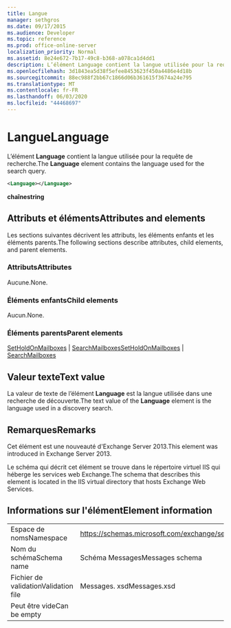 ```yaml
---
title: Langue
manager: sethgros
ms.date: 09/17/2015
ms.audience: Developer
ms.topic: reference
ms.prod: office-online-server
localization_priority: Normal
ms.assetid: 8e24e672-7b17-49c8-b368-a078ca1d4dd1
description: L’élément Language contient la langue utilisée pour la requête de recherche.
ms.openlocfilehash: 3d1843ea5d38f5efee8453623f450a4486e4d18b
ms.sourcegitcommit: 88ec988f2bb67c1866d06b361615f3674a24e795
ms.translationtype: MT
ms.contentlocale: fr-FR
ms.lasthandoff: 06/03/2020
ms.locfileid: "44468697"
---
```

# <a name="language"></a><span data-ttu-id="0afbf-103">Langue</span><span class="sxs-lookup"><span data-stu-id="0afbf-103">Language</span></span>

<span data-ttu-id="0afbf-104">L’élément **Language** contient la langue utilisée pour la requête de recherche.</span><span class="sxs-lookup"><span data-stu-id="0afbf-104">The **Language** element contains the language used for the search query.</span></span> 
  
```XML
<Language></Language>
```

 <span data-ttu-id="0afbf-105">**chaîne**</span><span class="sxs-lookup"><span data-stu-id="0afbf-105">**string**</span></span>
## <a name="attributes-and-elements"></a><span data-ttu-id="0afbf-106">Attributs et éléments</span><span class="sxs-lookup"><span data-stu-id="0afbf-106">Attributes and elements</span></span>

<span data-ttu-id="0afbf-107">Les sections suivantes décrivent les attributs, les éléments enfants et les éléments parents.</span><span class="sxs-lookup"><span data-stu-id="0afbf-107">The following sections describe attributes, child elements, and parent elements.</span></span>
  
### <a name="attributes"></a><span data-ttu-id="0afbf-108">Attributs</span><span class="sxs-lookup"><span data-stu-id="0afbf-108">Attributes</span></span>

<span data-ttu-id="0afbf-109">Aucune.</span><span class="sxs-lookup"><span data-stu-id="0afbf-109">None.</span></span>
  
### <a name="child-elements"></a><span data-ttu-id="0afbf-110">Éléments enfants</span><span class="sxs-lookup"><span data-stu-id="0afbf-110">Child elements</span></span>

<span data-ttu-id="0afbf-111">Aucun.</span><span class="sxs-lookup"><span data-stu-id="0afbf-111">None.</span></span>
  
### <a name="parent-elements"></a><span data-ttu-id="0afbf-112">Éléments parents</span><span class="sxs-lookup"><span data-stu-id="0afbf-112">Parent elements</span></span>

<span data-ttu-id="0afbf-113">[SetHoldOnMailboxes](setholdonmailboxes.md)  |  [SearchMailboxes](searchmailboxes.md)</span><span class="sxs-lookup"><span data-stu-id="0afbf-113">[SetHoldOnMailboxes](setholdonmailboxes.md) | [SearchMailboxes](searchmailboxes.md)</span></span>
  
## <a name="text-value"></a><span data-ttu-id="0afbf-114">Valeur texte</span><span class="sxs-lookup"><span data-stu-id="0afbf-114">Text value</span></span>

<span data-ttu-id="0afbf-115">La valeur de texte de l’élément **Language** est la langue utilisée dans une recherche de découverte.</span><span class="sxs-lookup"><span data-stu-id="0afbf-115">The text value of the **Language** element is the language used in a discovery search.</span></span> 
  
## <a name="remarks"></a><span data-ttu-id="0afbf-116">Remarques</span><span class="sxs-lookup"><span data-stu-id="0afbf-116">Remarks</span></span>

<span data-ttu-id="0afbf-117">Cet élément est une nouveauté d'Exchange Server 2013.</span><span class="sxs-lookup"><span data-stu-id="0afbf-117">This element was introduced in Exchange Server 2013.</span></span>
  
<span data-ttu-id="0afbf-118">Le schéma qui décrit cet élément se trouve dans le répertoire virtuel IIS qui héberge les services web Exchange.</span><span class="sxs-lookup"><span data-stu-id="0afbf-118">The schema that describes this element is located in the IIS virtual directory that hosts Exchange Web Services.</span></span>
  
## <a name="element-information"></a><span data-ttu-id="0afbf-119">Informations sur l'élément</span><span class="sxs-lookup"><span data-stu-id="0afbf-119">Element information</span></span>

|||
|:-----|:-----|
|<span data-ttu-id="0afbf-120">Espace de noms</span><span class="sxs-lookup"><span data-stu-id="0afbf-120">Namespace</span></span>  <br/> |https://schemas.microsoft.com/exchange/services/2006/messages  <br/> |
|<span data-ttu-id="0afbf-121">Nom du schéma</span><span class="sxs-lookup"><span data-stu-id="0afbf-121">Schema name</span></span>  <br/> |<span data-ttu-id="0afbf-122">Schéma Messages</span><span class="sxs-lookup"><span data-stu-id="0afbf-122">Messages schema</span></span>  <br/> |
|<span data-ttu-id="0afbf-123">Fichier de validation</span><span class="sxs-lookup"><span data-stu-id="0afbf-123">Validation file</span></span>  <br/> |<span data-ttu-id="0afbf-124">Messages. xsd</span><span class="sxs-lookup"><span data-stu-id="0afbf-124">Messages.xsd</span></span>  <br/> |
|<span data-ttu-id="0afbf-125">Peut être vide</span><span class="sxs-lookup"><span data-stu-id="0afbf-125">Can be empty</span></span>  <br/> ||
   

